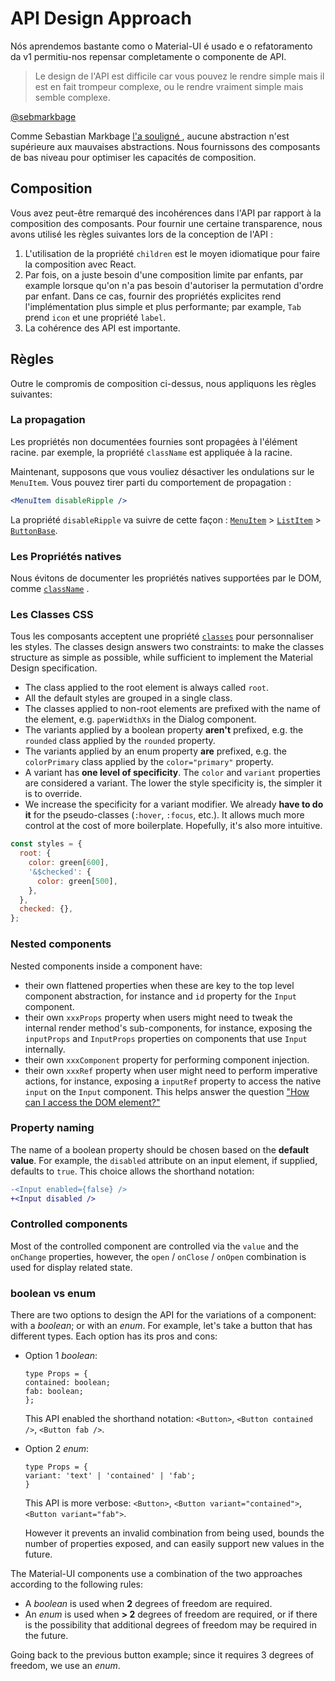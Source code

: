 # API Design Approach

<p class="description">Nós aprendemos bastante como o Material-UI é usado e o refatoramento da v1 permitiu-nos repensar completamente o componente de API.</p>

> Le design de l'API est difficile car vous pouvez le rendre simple mais il est en fait trompeur complexe, ou le rendre vraiment simple mais semble complexe.

[@sebmarkbage](https://twitter.com/sebmarkbage/status/728433349337841665)

Comme Sebastian Markbage [ l'a souligné ](https://2014.jsconf.eu/speakers/sebastian-markbage-minimal-api-surface-area-learning-patterns-instead-of-frameworks.html) , aucune abstraction n'est supérieure aux mauvaises abstractions. Nous fournissons des composants de bas niveau pour optimiser les capacités de composition.

## Composition

Vous avez peut-être remarqué des incohérences dans l'API par rapport à la composition des composants. Pour fournir une certaine transparence, nous avons utilisé les règles suivantes lors de la conception de l'API :

1. L'utilisation de la propriété `children` est le moyen idiomatique pour faire la composition avec React.
2. Par fois, on a juste besoin d'une composition limite par enfants, par example lorsque qu'on n'a pas besoin d'autoriser la permutation d'ordre par enfant. Dans ce cas, fournir des propriétés explicites rend l'implémentation plus simple et plus performante; par example, `Tab` prend `icon` et une propriété `label`.
3. La cohérence des API est importante.

## Règles

Outre le compromis de composition ci-dessus, nous appliquons les règles suivantes:

### La propagation

Les propriétés non documentées fournies sont propagées à l'élément racine. par exemple, la propriété ` className ` est appliquée à la racine.

Maintenant, supposons que vous vouliez désactiver les ondulations sur le `MenuItem`. Vous pouvez tirer parti du comportement de propagation :

```jsx
<MenuItem disableRipple />
```

La propriété `disableRipple` va suivre de cette façon : [`MenuItem`](/api/menu-item/) > [`ListItem`](/api/list-item/) > [`ButtonBase`](/api/button-base/).

### Les Propriétés natives

Nous évitons de documenter les propriétés natives supportées par le DOM, comme [` className `](/customization/overrides/#overriding-with-class-names) .

### Les Classes CSS

Tous les composants acceptent une propriété [` classes `](/customization/overrides/#overriding-with-classes) pour personnaliser les styles. The classes design answers two constraints: to make the classes structure as simple as possible, while sufficient to implement the Material Design specification.

- The class applied to the root element is always called `root`.
- All the default styles are grouped in a single class.
- The classes applied to non-root elements are prefixed with the name of the element, e.g. `paperWidthXs` in the Dialog component.
- The variants applied by a boolean property **aren't** prefixed, e.g. the `rounded` class applied by the `rounded` property.
- The variants applied by an enum property **are** prefixed, e.g. the `colorPrimary` class applied by the `color="primary"` property.
- A variant has **one level of specificity**. The `color` and `variant` properties are considered a variant. The lower the style specificity is, the simpler it is to override.
- We increase the specificity for a variant modifier. We already **have to do it** for the pseudo-classes (`:hover`, `:focus`, etc.). It allows much more control at the cost of more boilerplate. Hopefully, it's also more intuitive.

```js
const styles = {
  root: {
    color: green[600],
    '&$checked': {
      color: green[500],
    },
  },
  checked: {},
};
```

### Nested components

Nested components inside a component have:

- their own flattened properties when these are key to the top level component abstraction, for instance and `id` property for the `Input` component.
- their own `xxxProps` property when users might need to tweak the internal render method's sub-components, for instance, exposing the `inputProps` and `InputProps` properties on components that use `Input` internally.
- their own `xxxComponent` property for performing component injection.
- their own `xxxRef` property when user might need to perform imperative actions, for instance, exposing a `inputRef` property to access the native `input` on the `Input` component. This helps answer the question ["How can I access the DOM element?"](/getting-started/faq/#how-can-i-access-the-dom-element)

### Property naming

The name of a boolean property should be chosen based on the **default value**. For example, the `disabled` attribute on an input element, if supplied, defaults to `true`. This choice allows the shorthand notation:

```diff
-<Input enabled={false} />
+<Input disabled />
```

### Controlled components

Most of the controlled component are controlled via the `value` and the `onChange` properties, however, the `open` / `onClose` / `onOpen` combination is used for display related state.

### boolean vs enum

There are two options to design the API for the variations of a component: with a *boolean*; or with an *enum*. For example, let's take a button that has different types. Each option has its pros and cons:

- Option 1 *boolean*:
    
    ```tsx
    type Props = {
    contained: boolean;
    fab: boolean;
    };
    ```
    
    This API enabled the shorthand notation: `<Button>`, `<Button contained />`, `<Button fab />`.

- Option 2 *enum*:
    
    ```tsx
    type Props = {
    variant: 'text' | 'contained' | 'fab';
    }
    ```
    
    This API is more verbose: `<Button>`, `<Button variant="contained">`, `<Button variant="fab">`.
    
    However it prevents an invalid combination from being used, bounds the number of properties exposed, and can easily support new values in the future.

The Material-UI components use a combination of the two approaches according to the following rules:

- A *boolean* is used when **2** degrees of freedom are required.
- An *enum* is used when **> 2** degrees of freedom are required, or if there is the possibility that additional degrees of freedom may be required in the future.

Going back to the previous button example; since it requires 3 degrees of freedom, we use an *enum*.